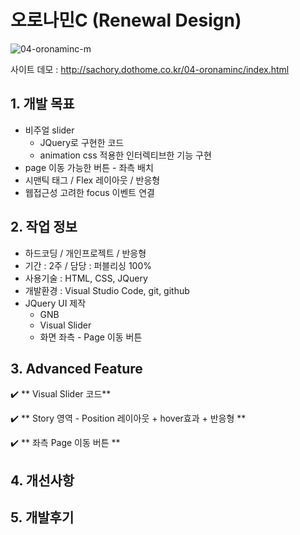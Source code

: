 # 오로나민C (Renewal Design)

![04-oronaminc-m](https://user-images.githubusercontent.com/126562076/224906573-01e6a430-7ab0-461a-a16d-aab34ac425c8.png)


사이트 데모 : [<http://sachory.dothome.co.kr/04-oronaminc/index.html>](http://sachory.dothome.co.kr/04-oronaminc/index.html)

## 1. 개발 목표
* 비주얼 slider
  * JQuery로 구현한 코드
  * animation css 적용한 인터렉티브한 기능 구현
* page 이동 가능한 버튼 - 좌측 배치
* 시맨틱 태그 / Flex 레이아웃 / 반응형
* 웹접근성 고려한 focus 이벤트 연결


  
  
   
## 2. 작업 정보
* 하드코딩 / 개인프로젝트 / 반응형
* 기간 : 2주 / 담당 : 퍼블리싱 100% 
* 사용기술 : HTML, CSS, JQuery
* 개발환경 : Visual Studio Code, git, github
* JQuery UI 제작
  * GNB 
  * Visual Slider
  * 화면 좌측 - Page 이동 버튼



## 3. Advanced Feature

:heavy_check_mark: ** Visual Slider 코드**

:heavy_check_mark: ** Story 영역 - Position 레이아웃 + hover효과 + 반응형 **


:heavy_check_mark: ** 좌측 Page 이동 버튼 **






## 4. 개선사항



## 5. 개발후기




